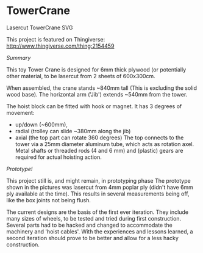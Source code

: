 # TowerCrane
Lasercut TowerCrane SVG

This project is featured on Thingiverse: http://www.thingiverse.com/thing:2154459

*Summary*

This toy Tower Crane is designed for 6mm thick plywood (or potentially other material, to be lasercut from 2 sheets of 600x300cm.

When assembled, the crane stands ~840mm tall (This is excluding the solid wood base). The horizontal arm ('Jib') extends ~540mm from the tower.

The hoist block can be fitted with hook or magnet.
It has 3 degrees of movement:
- up/down (~600mm),
- radial (trolley can slide ~380mm along the jib)
- axial (the top part can rotate 360 degrees)
The top connects to the tower via a 25mm diameter aluminum tube, which acts as rotation axel. Metal shafts or threaded rods (4 and 6 mm) and (plastic) gears are required for actual hoisting action.

*Prototype!*

This project still is, and might remain, in prototyping phase
The prototype shown in the pictures was lasercut from 4mm poplar ply (didn't have 6mm ply available at the time). This results in several measurements being off, like the box joints not being flush.

The current designs are the basis of the first ever iteration. They include many sizes of wheels, to be tested and tried during first construction. Several parts had to be hacked and changed to accommodate the machinery and 'hoist cables'. With the experiences and lessons learned, a second iteration should prove to be better and allow for a less hacky construction.
